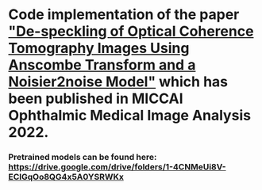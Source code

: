 # Code implementation of the paper ["De-speckling of Optical Coherence Tomography Images Using Anscombe Transform and a Noisier2noise Model"](https://arxiv.org/abs/2209.09825) which has been published in MICCAI Ophthalmic Medical Image Analysis 2022.


### Pretrained models can be found here: https://drive.google.com/drive/folders/1-4CNMeUi8V-EClGqOo8QG4x5A0YSRWKx
